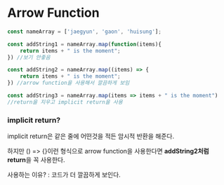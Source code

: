 # Arrow Function

``` js
const nameArray = ['jaegyun', 'gaon', 'huisung'];

const addString1 = nameArray.map(function(items){
    return items + " is the moment";
}) //보기 안좋음

const addString2 = nameArray.map((items) => {
    return items + " is the moment";
}) //arrow function을 사용해서 깔끔하게 보임

const addString3 = nameArray.map(items => items + " is the moment")
//return을 지우고 implicit return을 사용
```

### implicit return?

implicit return은 같은 줄에 어떤것을 적든 암시적 반환을 해준다.

하지만 () => {}이런 형식으로 arrow function을 사용한다면 **addString2처럼 return**을 꼭 사용한다.

사용하는 이유? : 코드가 더 깔끔하게 보인다.